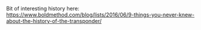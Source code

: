Bit of interesting history here: https://www.boldmethod.com/blog/lists/2016/06/9-things-you-never-knew-about-the-history-of-the-transponder/